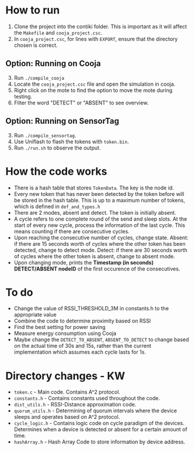 # How to run
1. Clone the project into the contiki folder. This is important as it will affect the `Makefile` and `cooja_project.csc`.
2. In `cooja_project.csc`, for lines with `EXPORT`, ensure that the directory chosen is correct.

## Option: Running on Cooja
3. Run `./compile_cooja`
4. Locate the `cooja_project.csc` file and open the simulation in cooja.
5. Right click on the mote to find the option to move the mote during testing.
6. Filter the word "DETECT" or "ABSENT" to see overview.

## Option: Running on SensorTag
3. Run `./compile_sensortag`.
4. Use Uniflash to flash the tokens with `token.bin`.
5. Run `./run.sh` to observe the output.

# How the code works
- There is a hash table that stores `TokenData`. The key is the node id.
- Every new token that has never been detected by the token before will be stored in the hash table. This is up to a maximum number of tokens, which is defined in `def_and_types.h`
- There are 2 modes, absent and detect. The token is initially absent.
- A cycle refers to one complete round of the send and sleep slots. At the start of every new cycle, process the information of the last cycle. This means counting if there are consecutive cycles.
- Upon reaching the consecutive number of cycles, change state. Absent: if there are 15 seconds worth of cycles where the other token has been detected, change to detect mode. Detect: if there are 30 seconds worth of cycles where the other token is absent, change to absent mode.
- Upon changing mode, prints the **Timestamp (in seconds) DETECT/ABSENT nodeID** of the first occurence of the consecutives.

# To do
- Change the value of RSSI_THRESHOLD_3M in constants.h to the appropriate value
- Combine the code to determine proximity based on RSSI
- Find the best setting for power saving
- Measure energy consumption using Cooja
- Maybe change the `DETECT_TO_ABSENT`, `ABSENT_TO_DETECT` to change based on the actual time of 30s and 15s, rather than the current implementation which assumes each cycle lasts for 1s.

# Directory changes - KW
- `token.c` - Main code. Contains A^2 protocol.
- `constants.h` - Contains constants used throughout the code. 
- `dist_utils.h` - RSSI-Distance approximation code.
- `quorum_utils.h` - Determining of quorum intervals where the device sleeps and operates based on A^2 protocol.
- `cycle_logic.h` - Contains logic code on cycle paradigm of the devices. Determines when a device is detected or absent for a certain amount of time.
- `hashArray.h` - Hash Array Code to store information by device address.